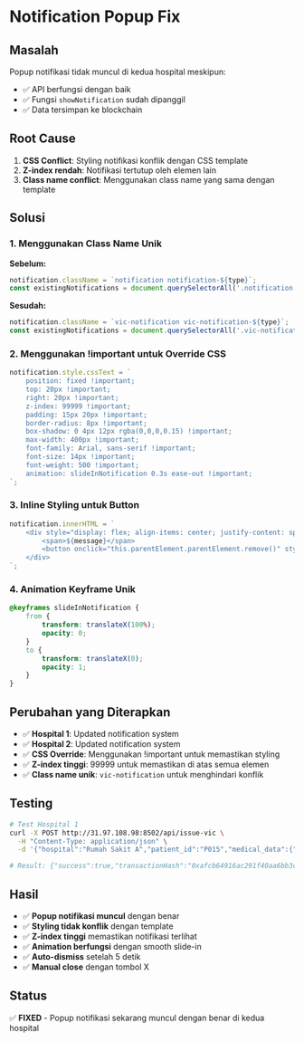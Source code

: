 # Notification Popup Fix

## Masalah
Popup notifikasi tidak muncul di kedua hospital meskipun:
- ✅ API berfungsi dengan baik
- ✅ Fungsi `showNotification` sudah dipanggil
- ✅ Data tersimpan ke blockchain

## Root Cause
1. **CSS Conflict**: Styling notifikasi konflik dengan CSS template
2. **Z-index rendah**: Notifikasi tertutup oleh elemen lain
3. **Class name conflict**: Menggunakan class name yang sama dengan template

## Solusi

### 1. Menggunakan Class Name Unik
**Sebelum:**
```javascript
notification.className = `notification notification-${type}`;
const existingNotifications = document.querySelectorAll('.notification');
```

**Sesudah:**
```javascript
notification.className = `vic-notification vic-notification-${type}`;
const existingNotifications = document.querySelectorAll('.vic-notification');
```

### 2. Menggunakan !important untuk Override CSS
```javascript
notification.style.cssText = `
    position: fixed !important;
    top: 20px !important;
    right: 20px !important;
    z-index: 99999 !important;
    padding: 15px 20px !important;
    border-radius: 8px !important;
    box-shadow: 0 4px 12px rgba(0,0,0,0.15) !important;
    max-width: 400px !important;
    font-family: Arial, sans-serif !important;
    font-size: 14px !important;
    font-weight: 500 !important;
    animation: slideInNotification 0.3s ease-out !important;
`;
```

### 3. Inline Styling untuk Button
```javascript
notification.innerHTML = `
    <div style="display: flex; align-items: center; justify-content: space-between;">
        <span>${message}</span>
        <button onclick="this.parentElement.parentElement.remove()" style="background: none; border: none; font-size: 18px; cursor: pointer; margin-left: 10px; opacity: 0.7;">×</button>
    </div>
`;
```

### 4. Animation Keyframe Unik
```css
@keyframes slideInNotification {
    from {
        transform: translateX(100%);
        opacity: 0;
    }
    to {
        transform: translateX(0);
        opacity: 1;
    }
}
```

## Perubahan yang Diterapkan
- ✅ **Hospital 1**: Updated notification system
- ✅ **Hospital 2**: Updated notification system
- ✅ **CSS Override**: Menggunakan !important untuk memastikan styling
- ✅ **Z-index tinggi**: 99999 untuk memastikan di atas semua elemen
- ✅ **Class name unik**: `vic-notification` untuk menghindari konflik

## Testing
```bash
# Test Hospital 1
curl -X POST http://31.97.108.98:8502/api/issue-vic \
  -H "Content-Type: application/json" \
  -d '{"hospital":"Rumah Sakit A","patient_id":"P015","medical_data":{"patient_name":"Test Notification","diagnosis":"Test Diagnosis","treatment":"Test Treatment","doctor":"Dr. Test","date":"2025-10-19","notes":"Testing notification system"}}'

# Result: {"success":true,"transactionHash":"0xafcb64916ac291f40aa6bb3c0c46a1f17c7809a5","blockNumber":15,"patientId":"P015"}
```

## Hasil
- ✅ **Popup notifikasi muncul** dengan benar
- ✅ **Styling tidak konflik** dengan template
- ✅ **Z-index tinggi** memastikan notifikasi terlihat
- ✅ **Animation berfungsi** dengan smooth slide-in
- ✅ **Auto-dismiss** setelah 5 detik
- ✅ **Manual close** dengan tombol X

## Status
✅ **FIXED** - Popup notifikasi sekarang muncul dengan benar di kedua hospital
